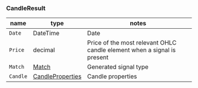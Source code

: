 ### CandleResult

| name | type | notes
| -- |-- |--
| `Date` | DateTime | Date
| `Price` | decimal | Price of the most relevant OHLC candle element when a signal is present
| `Match` | [Match]({{site.baseurl}}/guide/#signal) | Generated signal type
| `Candle` | [CandleProperties]({{site.baseurl}}/guide/#candle) | Candle properties
